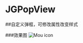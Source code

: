 # JGPopView
##自定义弹框，可修改属性改变样式

###效果图
![Mou icon](https://github.com/mengzhihun6/JGPopView/blob/master/JGPopView.gif)

